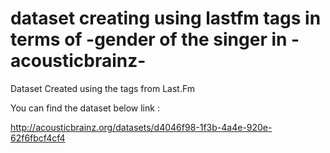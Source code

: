 # dataset creating using lastfm tags in terms of -gender of the singer in -acousticbrainz-
Dataset Created using the tags from Last.Fm


You can find the dataset below link :

http://acousticbrainz.org/datasets/d4046f98-1f3b-4a4e-920e-62f6fbcf4cf4

